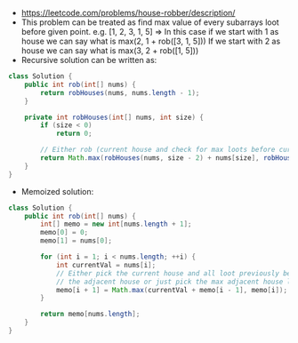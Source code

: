 - https://leetcode.com/problems/house-robber/description/
- This problem can be treated as find max value of every subarrays loot before given point. e.g.
  [1, 2, 3, 1, 5] => In this case if we start with 1 as house we can say what is max(2, 1 + rob([3, 1, 5]))
  If we start with 2 as house we can say what is max(3, 2 + rob([1, 5]))
- Recursive solution can be written as:
```java
class Solution {
    public int rob(int[] nums) {
        return robHouses(nums, nums.length - 1);
    }

	private int robHouses(int[] nums, int size) {
		if (size < 0)
			return 0;

		// Either rob (current house and check for max loots before current house) or (check max loots till adjacent houses)
		return Math.max(robHouses(nums, size - 2) + nums[size], robHouses(nums, size - 1) );
    }    
}
```

- Memoized solution:
```java
class Solution {
    public int rob(int[] nums) {
        int[] memo = new int[nums.length + 1];
        memo[0] = 0;
        memo[1] = nums[0];

        for (int i = 1; i < nums.length; ++i) {
            int currentVal = nums[i];
            // Either pick the current house and all loot previously before
            // the adjacent house or just pick the max adjacent house loots till then
            memo[i + 1] = Math.max(currentVal + memo[i - 1], memo[i]);
        }

        return memo[nums.length];
    }
}
```

